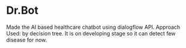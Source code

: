# Dr.Bot
Made the AI based healthcare chatbot using dialogflow API. Approach Used: by decision tree. It is on developing stage so it can detect few disease  for now.
